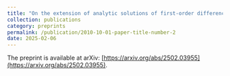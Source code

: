 ```yaml
---
title: "On the extension of analytic solutions of first-order difference equations"
collection: publications
category: preprints
permalink: /publication/2010-10-01-paper-title-number-2
date: 2025-02-06
---
```


The preprint is available at arXiv: [https://arxiv.org/abs/2502.03955](https://arxiv.org/abs/2502.03955).

